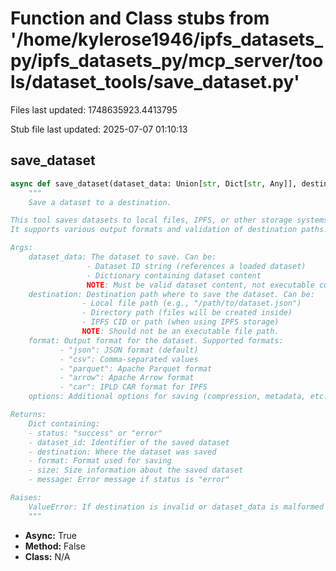 # Function and Class stubs from '/home/kylerose1946/ipfs_datasets_py/ipfs_datasets_py/mcp_server/tools/dataset_tools/save_dataset.py'

Files last updated: 1748635923.4413795

Stub file last updated: 2025-07-07 01:10:13

## save_dataset

```python
async def save_dataset(dataset_data: Union[str, Dict[str, Any]], destination: str, format: Optional[str] = None, options: Optional[Dict[str, Any]] = None) -> Dict[str, Any]:
    """
    Save a dataset to a destination.

This tool saves datasets to local files, IPFS, or other storage systems.
It supports various output formats and validation of destination paths.

Args:
    dataset_data: The dataset to save. Can be:
                 - Dataset ID string (references a loaded dataset)
                 - Dictionary containing dataset content
                 NOTE: Must be valid dataset content, not executable code.
    destination: Destination path where to save the dataset. Can be:
                - Local file path (e.g., "/path/to/dataset.json")
                - Directory path (files will be created inside)
                - IPFS CID or path (when using IPFS storage)
                NOTE: Should not be an executable file path.
    format: Output format for the dataset. Supported formats:
           - "json": JSON format (default)
           - "csv": Comma-separated values
           - "parquet": Apache Parquet format
           - "arrow": Apache Arrow format
           - "car": IPLD CAR format for IPFS
    options: Additional options for saving (compression, metadata, etc.)

Returns:
    Dict containing:
    - status: "success" or "error"
    - dataset_id: Identifier of the saved dataset
    - destination: Where the dataset was saved
    - format: Format used for saving
    - size: Size information about the saved dataset
    - message: Error message if status is "error"

Raises:
    ValueError: If destination is invalid or dataset_data is malformed
    """
```
* **Async:** True
* **Method:** False
* **Class:** N/A
